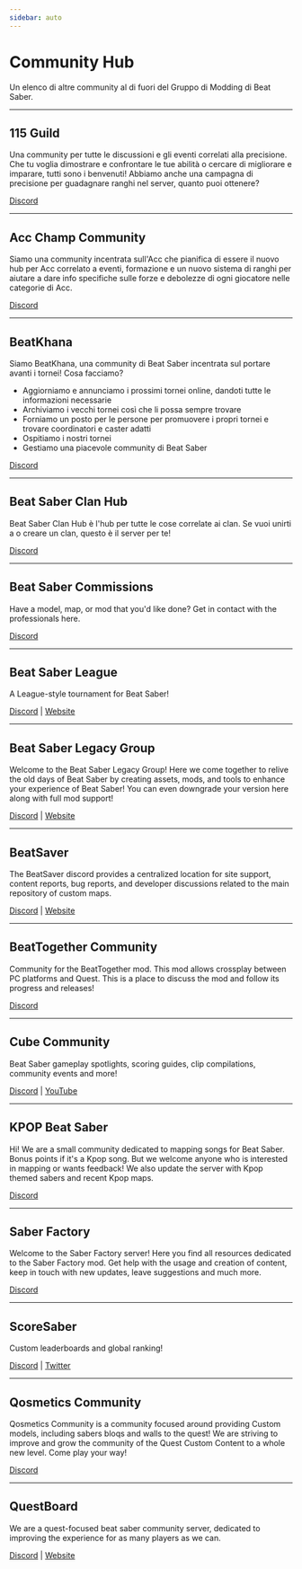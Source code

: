 ```yaml
---
sidebar: auto
---
```


# Community Hub
Un elenco di altre community al di fuori del Gruppo di Modding di Beat Saber.

---

## 115 Guild
Una community per tutte le discussioni e gli eventi correlati alla precisione. Che tu voglia dimostrare e confrontare le tue abilità o cercare di migliorare e imparare, tutti sono i benvenuti! Abbiamo anche una campagna di precisione per guadagnare ranghi nel server, quanto puoi ottenere?

[Discord](https://discord.gg/j8m8cxr)

---

## Acc Champ Community
Siamo una community incentrata sull'Acc che pianifica di essere il nuovo hub per Acc correlato a eventi, formazione e un nuovo sistema di ranghi per aiutare a dare info specifiche sulle forze e debolezze di ogni giocatore nelle categorie di Acc.

[Discord](https://discord.gg/zd8W4rr)

---

## BeatKhana
Siamo BeatKhana, una community di Beat Saber incentrata sul portare avanti i tornei! Cosa facciamo?

* Aggiorniamo e annunciamo i prossimi tornei online, dandoti tutte le informazioni necessarie
* Archiviamo i vecchi tornei così che li possa sempre trovare
* Forniamo un posto per le persone per promuovere i propri tornei e trovare coordinatori e caster adatti
* Ospitiamo i nostri tornei
* Gestiamo una piacevole community di Beat Saber

[Discord](https://discord.gg/5NjfSAC)

---

## Beat Saber Clan Hub
Beat Saber Clan Hub è l'hub per tutte le cose correlate ai clan. Se vuoi unirti a o creare un clan, questo è il server per te!

[Discord](https://discord.gg/2a89Nmm3PC)

---

## Beat Saber Commissions
Have a model, map, or mod that you'd like done? Get in contact with the professionals here.

[Discord](https://discord.gg/e4f3WBBVnr)

---

## Beat Saber League
A League-style tournament for Beat Saber!

[Discord](https://discord.gg/rNmazdz) | [Website](https://beatsaberleague.com/)

---

## Beat Saber Legacy Group
Welcome to the Beat Saber Legacy Group! Here we come together to relive the old days of Beat Saber by creating assets, mods, and tools to enhance your experience of Beat Saber! You can even downgrade your version here along with full mod support!

[Discord](https://discord.gg/MrwMx5e) | [Website](https://bslegacy.com/)

---

## BeatSaver
The BeatSaver discord provides a centralized location for site support, content reports, bug reports, and developer discussions related to the main repository of custom maps.

[Discord](https://discord.gg/rjVDapkMmj) | [Website](https://beatsaver.com/)

---

## BeatTogether Community
Community for the BeatTogether mod. This mod allows crossplay between PC platforms and Quest. This is a place to discuss the mod and follow its progress and releases!

[Discord](https://discord.com/invite/gezGrFG4tz)

---

## Cube Community
Beat Saber gameplay spotlights, scoring guides, clip compilations, community events and more!

[Discord](https://discord.gg/dwe8mbC) | [YouTube](https://youtube.com/CubeCommunity)

---

## KPOP Beat Saber
Hi! We are a small community dedicated to mapping songs for Beat Saber. Bonus points if it's a Kpop song. But we welcome anyone who is interested in mapping or wants feedback! We also update the server with Kpop themed sabers and recent Kpop maps.

[Discord](https://discord.gg/c9uHGYP)

---

## Saber Factory
Welcome to the Saber Factory server! Here you find all resources dedicated to the Saber Factory mod. Get help with the usage and creation of content, keep in touch with new updates, leave suggestions and much more.

[Discord](https://discord.gg/PjD7WcChH3)

---

## ScoreSaber
Custom leaderboards and global ranking!

[Discord](https://discord.gg/WpuDMwU) | [Twitter](https://twitter.com/scoresaber)

---

## Qosmetics Community
Qosmetics Community is a community focused around providing Custom models, including sabers bloqs and walls to the quest! We are striving to improve and grow the community of the Quest Custom Content to a whole new level. Come play your way!

[Discord](https://discord.gg/NXnPYEh)

---

## QuestBoard
We are a quest-focused beat saber community server, dedicated to improving the experience for as many players as we can.

[Discord](https://discord.gg/d6DyW9v) | [Website](https://www.questmodding.com/)
